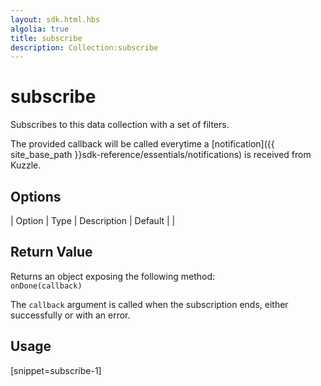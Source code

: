 ```yaml
---
layout: sdk.html.hbs
algolia: true
title: subscribe
description: Collection:subscribe
---
```


  

# subscribe
Subscribes to this data collection with a set of filters.

The provided callback will be called everytime a [notification]({{ site_base_path }}sdk-reference/essentials/notifications) is received from Kuzzle.


## Options

| Option | Type | Description | Default |
|
## Return Value

Returns an object exposing the following method:  
  `onDone(callback)`

The `callback` argument is called when the subscription ends, either successfully or with an error.

## Usage

[snippet=subscribe-1]
